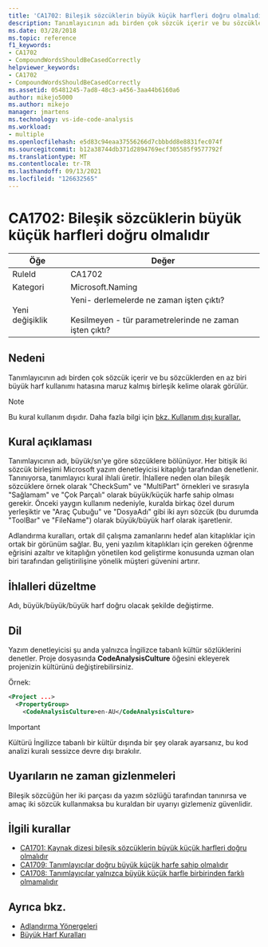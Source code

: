 ```yaml
---
title: 'CA1702: Bileşik sözcüklerin büyük küçük harfleri doğru olmalıdır'
description: Tanımlayıcının adı birden çok sözcük içerir ve bu sözcüklerden en az biri büyük harf kullanımı hatasına maruz kalmış birleşik kelime olarak görülür.
ms.date: 03/28/2018
ms.topic: reference
f1_keywords:
- CA1702
- CompoundWordsShouldBeCasedCorrectly
helpviewer_keywords:
- CA1702
- CompoundWordsShouldBeCasedCorrectly
ms.assetid: 05481245-7ad8-48c3-a456-3aa44b6160a6
author: mikejo5000
ms.author: mikejo
manager: jmartens
ms.technology: vs-ide-code-analysis
ms.workload:
- multiple
ms.openlocfilehash: e5d83c94eaa37556266d7cbbbdd8e8831fec074f
ms.sourcegitcommit: b12a38744db371d2894769ecf305585f9577792f
ms.translationtype: MT
ms.contentlocale: tr-TR
ms.lasthandoff: 09/13/2021
ms.locfileid: "126632565"
---
```

# <a name="ca1702-compound-words-should-be-cased-correctly"></a>CA1702: Bileşik sözcüklerin büyük küçük harfleri doğru olmalıdır

|Öğe|Değer|
|-|-|
|RuleId|CA1702|
|Kategori|Microsoft.Naming|
|Yeni değişiklik|Yeni- derlemelerde ne zaman işten çıktı?<br /><br /> Kesilmeyen - tür parametrelerinde ne zaman işten çıktı?|

## <a name="cause"></a>Nedeni
Tanımlayıcının adı birden çok sözcük içerir ve bu sözcüklerden en az biri büyük harf kullanımı hatasına maruz kalmış birleşik kelime olarak görülür.

> [!NOTE]
> Bu kural kullanım dışıdır. Daha fazla bilgi için [bkz. Kullanım dışı kurallar.](fxcop-unported-deprecated-rules.md)

## <a name="rule-description"></a>Kural açıklaması

Tanımlayıcının adı, büyük/sn'ye göre sözcüklere bölünüyor. Her bitişik iki sözcük birleşimi Microsoft yazım denetleyicisi kitaplığı tarafından denetlenir. Tanınıyorsa, tanımlayıcı kural ihlali üretir. İhlallere neden olan bileşik sözcüklere örnek olarak "CheckSum" ve "MultiPart" örnekleri ve sırasıyla "Sağlamam" ve "Çok Parçalı" olarak büyük/küçük harfe sahip olması gerekir. Önceki yaygın kullanım nedeniyle, kuralda birkaç özel durum yerleşiktir ve "Araç Çubuğu" ve "DosyaAdı" gibi iki ayrı sözcük (bu durumda "ToolBar" ve "FileName") olarak büyük/büyük harf olarak işaretlenir.

Adlandırma kuralları, ortak dil çalışma zamanlarını hedef alan kitaplıklar için ortak bir görünüm sağlar. Bu, yeni yazılım kitaplıkları için gereken öğrenme eğrisini azaltır ve kitaplığın yönetilen kod geliştirme konusunda uzman olan biri tarafından geliştirilişine yönelik müşteri güvenini artırır.

## <a name="how-to-fix-violations"></a>İhlalleri düzeltme

Adı, büyük/büyük/büyük harf doğru olacak şekilde değiştirme.

## <a name="language"></a>Dil

Yazım denetleyicisi şu anda yalnızca İngilizce tabanlı kültür sözlüklerini denetler. Proje dosyasında **CodeAnalysisCulture** öğesini ekleyerek projenizin kültürünü değiştirebilirsiniz.

Örnek:

```xml
<Project ...>
  <PropertyGroup>
    <CodeAnalysisCulture>en-AU</CodeAnalysisCulture>
```

> [!IMPORTANT]
> Kültürü İngilizce tabanlı bir kültür dışında bir şey olarak ayarsanız, bu kod analizi kuralı sessizce devre dışı bırakılır.

## <a name="when-to-suppress-warnings"></a>Uyarıların ne zaman gizlenmeleri

Bileşik sözcüğün her iki parçası da yazım sözlüğü tarafından tanınırsa ve amaç iki sözcük kullanmaksa bu kuraldan bir uyarıyı gizlemeniz güvenlidir.

## <a name="related-rules"></a>İlgili kurallar

- [CA1701: Kaynak dizesi bileşik sözcüklerin büyük küçük harfleri doğru olmalıdır](../code-quality/ca1701.md)
- [CA1709: Tanımlayıcılar doğru büyük küçük harfe sahip olmalıdır](../code-quality/ca1709.md)
- [CA1708: Tanımlayıcılar yalnızca büyük küçük harfle birbirinden farklı olmamalıdır](/dotnet/fundamentals/code-analysis/quality-rules/ca1708)

## <a name="see-also"></a>Ayrıca bkz.

- [Adlandırma Yönergeleri](/dotnet/standard/design-guidelines/naming-guidelines)
- [Büyük Harf Kuralları](/dotnet/standard/design-guidelines/capitalization-conventions)
